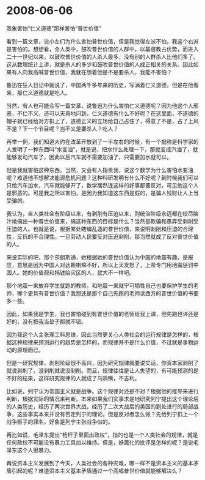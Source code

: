 # 2008-06-06

我象害怕“仁义道德”那样害怕“普世价值”

看到一篇文章，说小左们为什么害怕普世价值，但是我觉得左派不怕，我这个右派是害怕的。想想看，全人类中，鼓吹普世价值的人群中，以基督教占优势，而进入二十一世纪以来，以鼓吹普世价值的人杀人最多，没有别的人群杀人比他们多了。这从数理统计上讲，就是杀人的多少和鼓吹普世价值的人成正相关的关系。因此如果有人向我高喊普世价值，我就在想着他是不是要杀人，我能不害怕？

鲁迅在狂人日记中就说了，中国两千多年来的历史，写满着仁义道德，但是在他看来，那仁义道德就是吃人。

当然，有人也可能会写一篇文章，说鲁迅为什么害怕仁义道德呢？因为他这个人邪恶，不仁不义，还可以天真地问到，仁义道德有什么不好呢？在这里面，不道德的帽子就已经给对方扣上了，道德正义的立场给自己占住了，得意了不是，占了上风不是？下一个节目呢？岂不又是要杀人？吃人？

再举一例，我们知道大约在改革开放到了一半左右的时候，有一个据称是科学家的人发明了一种东西叫“水变油”，就是说，把水什么处理一下，那就变成汽油了，就能够发动汽车了，因此以后汽车就不需要加油了，只需要加水就可以。

但是我就害怕这种东西。当然，又会有人指责我，说这个数学为什么害怕水变油呢？难道他不想解决能源危机问题？这种科研发明有什么不好呢？到时候我们可以只给汽车加水，汽车就能够开了，数学居然连这样的好事都要反对，可见他这个人是邪恶的。可是我之所以害怕，是因为我知道这东西是假的，是骗人钱财让人上当受骗的。

我认为，自人类社会有阶级以来，有剥削有压迫以来，则统治阶级永远都在绞尽脑汁地搞出一种普世价值来，搞这种东西的目标是什么？当然是欺骗和愚弄受剥削受压迫的人。也就是说，根据某处瞎编乱造的普世价值，来说明剥削和压迫的合理性，反抗的不合理性。一旦劳动人民要反对压迫剥削，那当然就成了反对普世价值的人。

来说实际的吧，那个莎朗斯通，她根据她的普世价值认为中国的地震有趣，是报应，意思是因为中国人对达赖喇嘛不好，所以上天发怒了，上帝专门用地震惩罚中国人。她的价值观和捐钱给灾区的人，就大不一样吧。

那个地震一来放弃学生就跑的教师，和地震一来就宁可牺牲自己也要保护学生的老师，哪个更具有普世价值？我想还是那个自己先跑的老师读西方的普世价值的书要多一些。

因此，如果我是学生，我也害怕碰到有普世价值的老师给我上课，他先跑也许还是好的，没有把我当垫子那就不错。

因为我这个人主张理工科思维，因此当然更关心人类社会的运行规律是怎样的，根据这种规律来预测运行的趋势是怎样的，而规律并不是什么价值，不过就是事物运动的原理而已。

但是一研究规律，剥削阶级很不高兴，因为研究规律就要说实话，你资本家剥削了就说剥削了，没剥削就说没剥削。而且，规律往往是让人失望的，有可能预测的是不好的结果，这样研究规律的人就成了乌鸦嘴，不吉利。

比如说，列宁认为帝国主义就是战争。这个规律对还是不对？根据他的推导来进行判断，根据实际的情况来判断。本来如果我们实事求是地研究列宁提出这个理论后的人类历史，经历了两次世界大战，经历了二次大战后的美国的到处进行的局部战争，这些事实本来并没有否定列宁的理论。但是反对者怎么做？先给列宁扣上一个战争贩子的罪名，好象是列宁主张战争似的。

再比如说，毛泽东提出“枪杆子里面出政权”，指的也是一个人类社会的规律，就是任何政权不可能没有暴力工具加以维持。但是，妖魔化的批评是怎样的呢？是说毛泽东这个人很暴力。

再说资本主义发展到了今天，人类社会的各种灾难，哪一样不是资本主义的基本矛盾引起的呢？难道资本主义基本矛盾通过一个高唱普世价值就能够解决么？
